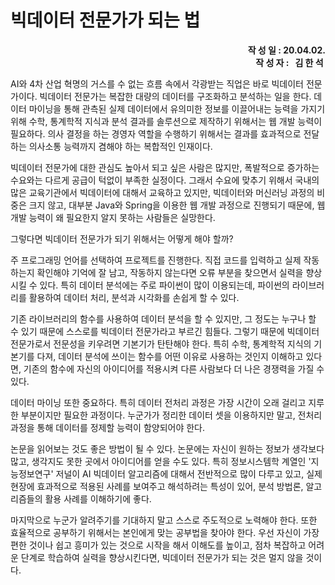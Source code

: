# 빅데이터 전문가가 되는 법



<div style="text-align: right"><b>작 성 일 : 20.04.02.</b></div>
<div style="text-align: right"><b>작 성 자 : &nbsp&nbsp김  한  석&nbsp</b></div> 



  AI와 4차 산업 혁명의 거스를 수 없는 흐름 속에서 각광받는 직업은 바로 빅데이터 전문가이다. 빅데이터 전문가는 복잡한 대량의 데이터를 구조화하고 분석하는 일을 한다. 데이터 마이닝을 통해 관측된 실제 데이터에서 유의미한 정보를 이끌어내는 능력을 가지기 위해 수학, 통계학적 지식과 분석 결과를 솔루션으로 제작하기 위해서는 웹 개발 능력이 필요하다. 의사 결정을 하는 경영자 역할을 수행하기 위해서는 결과를 효과적으로 전달하는 의사소통 능력까지 겸해야 하는 복합적인 인재이다.

 빅데이터 전문가에 대한 관심도 높아서 되고 싶은 사람은 많지만, 폭발적으로 증가하는 수요와는 다르게 공급이 턱없이 부족한 실정이다. 그래서 수요에 맞추기 위해서 국내의 많은 교육기관에서 빅데이터에 대해서 교육하고 있지만, 빅데이터와 머신러닝 과정의 비중은 크지 않고, 대부분 Java와 Spring을 이용한 웹 개발 과정으로 진행되기 때문에, 웹 개발 능력이 왜 필요한지 알지 못하는 사람들은 실망한다.

 그렇다면 빅데이터 전문가가 되기 위해서는 어떻게 해야 할까?

 주 프로그래밍 언어를 선택하여 프로젝트를 진행한다. 직접 코드를 입력하고 실제 작동하는지 확인해야 기억에 잘 남고, 작동하지 않는다면 오류 부분을 찾으면서 실력을 향상 시킬 수 있다. 특히 데이터 분석에는 주로 파이썬이 많이 이용되는데, 파이썬의 라이브러리를 활용하여 데이터 처리, 분석과 시각화를 손쉽게 할 수 있다. 

 기존 라이브러리의 함수를 사용하여 데이터 분석을 할 수 있지만, 그 정도는 누구나 할 수 있기 때문에 스스로를 빅데이터 전문가라고 부르긴 힘들다. 그렇기 때문에 빅데이터 전문가로서 전문성을 키우려면 기본기가 탄탄해야 한다. 특히 수학, 통계학적 지식의 기본기를 다져, 데이터 분석에 쓰이는 함수를 어떤 이유로 사용하는 것인지 이해하고 있다면, 기존의 함수에 자신의 아이디어를 적용시켜 다른 사람보다 더 나은 경쟁력을 가질 수 있다.

 데이터 마이닝 또한 중요하다. 특히 데이터 전처리 과정은 가장 시간이 오래 걸리고 지루한 부분이지만 필요한 과정이다. 누군가가 정리한 데이터 셋을 이용하지만 말고, 전처리 과정을 통해 데이터를 정제할 능력이 함양되어야 한다.

 논문을 읽어보는 것도 좋은 방법이 될 수 있다. 논문에는 자신이 원하는 정보가 생각보다 많고, 생각지도 못한 곳에서 아이디어를 얻을 수도 있다. 특히 정보시스템학 계열인 '지능정보연구' 저널이 AI 빅데이터 알고리즘에 대해서 전반적으로 많이 다루고 있고, 실제 현장에 효과적으로 적용된 사례를 보여주고 해석하려는 특성이 있어, 분석 방법론, 알고리즘들의 활용 사례를 이해하기에 좋다.

 마지막으로 누군가 알려주기를 기대하지 말고 스스로 주도적으로 노력해야 한다. 또한 효율적으로 공부하기 위해서는 본인에게 맞는 공부법을 찾아야 한다. 우선 자신이 가장 편한 것이나 쉽고 흥미가 있는 것으로 시작을 해서 이해도를 높이고, 점차 복잡하고 어려운 단계로 학습하여 실력을 향상시킨다면, 빅데이터 전문가가 되는 것은 멀지 않을 것이다. 